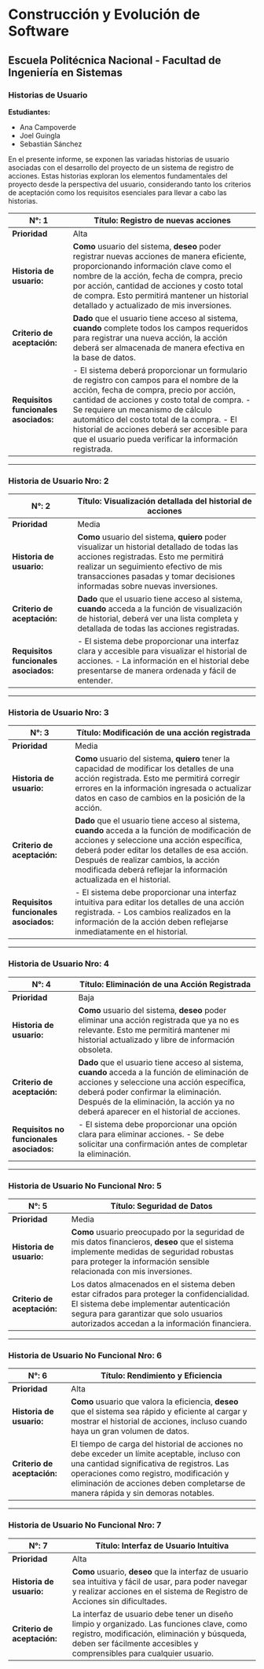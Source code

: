 # Construcción y Evolución de Software
## Escuela Politécnica Nacional - Facultad de Ingeniería en Sistemas

### Historias de Usuario
**Estudiantes:**  
- Ana Campoverde
- Joel Guingla
- Sebastián Sánchez

En el presente informe, se exponen las variadas historias de usuario asociadas con el desarrollo del proyecto de un sistema de registro de acciones. Estas historias exploran los elementos fundamentales del proyecto desde la perspectiva del usuario, considerando tanto los criterios de aceptación como los requisitos esenciales para llevar a cabo las historias.

| **N°:** 1 | **Título:** Registro de nuevas acciones |
| ---------- | ------------------------------------- |
| **Prioridad** | Alta |
| **Historia de usuario:** | **Como** usuario del sistema, **deseo** poder registrar nuevas acciones de manera eficiente, proporcionando información clave como el nombre de la acción, fecha de compra, precio por acción, cantidad de acciones y costo total de compra. Esto permitirá mantener un historial detallado y actualizado de mis inversiones. |
| **Criterio de aceptación:** | **Dado** que el usuario tiene acceso al sistema, **cuando** complete todos los campos requeridos para registrar una nueva acción, la acción deberá ser almacenada de manera efectiva en la base de datos. |
| **Requisitos funcionales asociados:** | - El sistema deberá proporcionar un formulario de registro con campos para el nombre de la acción, fecha de compra, precio por acción, cantidad de acciones y costo total de compra. - Se requiere un mecanismo de cálculo automático del costo total de la compra. - El historial de acciones deberá ser accesible para que el usuario pueda verificar la información registrada.

---

### Historia de Usuario Nro: 2


| **N°:** 2 | **Título:** Visualización detallada del historial de acciones |
| ---------- | ---------------------------------------------------------- |
| **Prioridad** | Media |
| **Historia de usuario:** | **Como** usuario del sistema, **quiero** poder visualizar un historial detallado de todas las acciones registradas. Esto me permitirá realizar un seguimiento efectivo de mis transacciones pasadas y tomar decisiones informadas sobre nuevas inversiones. |
| **Criterio de aceptación:** | **Dado** que el usuario tiene acceso al sistema, **cuando** acceda a la función de visualización de historial, deberá ver una lista completa y detallada de todas las acciones registradas. |
| **Requisitos funcionales asociados:** | - El sistema debe proporcionar una interfaz clara y accesible para visualizar el historial de acciones. - La información en el historial debe presentarse de manera ordenada y fácil de entender.

---

### Historia de Usuario Nro: 3


| **N°:** 3 | **Título:** Modificación de una acción registrada |
| ---------- | -------------------------------------------- |
| **Prioridad** | Media |
| **Historia de usuario:** | **Como** usuario del sistema, **quiero** tener la capacidad de modificar los detalles de una acción registrada. Esto me permitirá corregir errores en la información ingresada o actualizar datos en caso de cambios en la posición de la acción. |
| **Criterio de aceptación:** | **Dado** que el usuario tiene acceso al sistema, **cuando** acceda a la función de modificación de acciones y seleccione una acción específica, deberá poder editar los detalles de esa acción. Después de realizar cambios, la acción modificada deberá reflejar la información actualizada en el historial. |
| **Requisitos funcionales asociados:** | - El sistema debe proporcionar una interfaz intuitiva para editar los detalles de una acción registrada. - Los cambios realizados en la información de la acción deben reflejarse inmediatamente en el historial.

---

### Historia de Usuario Nro: 4


| **N°:** 4 | **Título:** Eliminación de una Acción Registrada |
| ---------- | -------------------------------------------- |
| **Prioridad** | Baja |
| **Historia de usuario:** | **Como** usuario del sistema, **deseo** poder eliminar una acción registrada que ya no es relevante. Esto me permitirá mantener mi historial actualizado y libre de información obsoleta. |
| **Criterio de aceptación:** | **Dado** que el usuario tiene acceso al sistema, **cuando** acceda a la función de eliminación de acciones y seleccione una acción específica, deberá poder confirmar la eliminación. Después de la eliminación, la acción ya no deberá aparecer en el historial de acciones. |
| **Requisitos no funcionales asociados:** | - El sistema debe proporcionar una opción clara para eliminar acciones. - Se debe solicitar una confirmación antes de completar la eliminación.

---

### Historia de Usuario No Funcional Nro: 5


| **N°:** 5 | **Título:** Seguridad de Datos |
| ---------- | ---------------------------- |
| **Prioridad** | Media |
| **Historia de usuario:** | **Como** usuario preocupado por la seguridad de mis datos financieros, **deseo** que el sistema implemente medidas de seguridad robustas para proteger la información sensible relacionada con mis inversiones. |
| **Criterio de aceptación:** | Los datos almacenados en el sistema deben estar cifrados para proteger la confidencialidad. El sistema debe implementar autenticación segura para garantizar que solo usuarios autorizados accedan a la información financiera.

---

### Historia de Usuario No Funcional Nro: 6


| **N°:** 6 | **Título:** Rendimiento y Eficiencia |
| ---------- | ---------------------------------- |
| **Prioridad** | Alta |
| **Historia de usuario:** | **Como** usuario que valora la eficiencia, **deseo** que el sistema sea rápido y eficiente al cargar y mostrar el historial de acciones, incluso cuando haya un gran volumen de datos. |
| **Criterio de aceptación:** | El tiempo de carga del historial de acciones no debe exceder un límite aceptable, incluso con una cantidad significativa de registros. Las operaciones como registro, modificación y eliminación de acciones deben completarse de manera rápida y sin demoras notables.

---

### Historia de Usuario No Funcional Nro: 7


| **N°:** 7 | **Título:** Interfaz de Usuario Intuitiva |
| ---------- | -------------------------------------- |
| **Prioridad** | Alta |
| **Historia de usuario:** | **Como** usuario, **deseo** que la interfaz de usuario sea intuitiva y fácil de usar, para poder navegar y realizar acciones en el sistema de Registro de Acciones sin dificultades. |
| **Criterio de aceptación:** | La interfaz de usuario debe tener un diseño limpio y organizado. Las funciones clave, como registro, modificación, eliminación y búsqueda, deben ser fácilmente accesibles y comprensibles para cualquier usuario.
